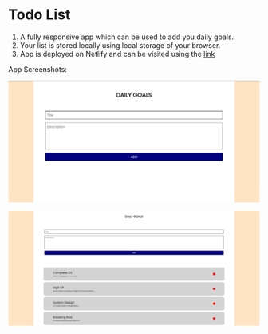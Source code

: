 # Todo List

1. A fully responsive app which can be used to add you daily goals.
2. Your list is stored locally using local storage of your browser.
3. App is deployed on Netlify and can be visited using the [link](https://your-daily-goals.netlify.app/)

App Screenshots:

![Error](./image.png)

![Error](./image-1.png)